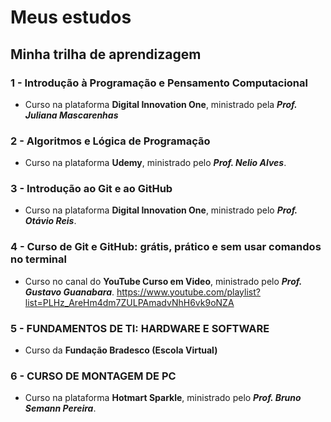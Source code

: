 # Meus estudos

## Minha trilha de aprendizagem

### 1 - Introdução à Programação e Pensamento Computacional

- Curso na plataforma __Digital Innovation One__, ministrado pela *__Prof. Juliana Mascarenhas__*

### 2 - Algoritmos e Lógica de Programação

- Curso na plataforma __Udemy__, ministrado pelo *__Prof. Nelio Alves__*.

### 3 - Introdução ao Git e ao GitHub

- Curso na plataforma __Digital Innovation One__, ministrado pelo *__Prof. Otávio Reis__*.

### 4 - Curso de Git e GitHub: grátis, prático e sem usar comandos no terminal

- Curso no canal do __YouTube Curso em Video__, ministrado pelo *__Prof. Gustavo Guanabara__*.
  https://www.youtube.com/playlist?list=PLHz_AreHm4dm7ZULPAmadvNhH6vk9oNZA

### 5 - FUNDAMENTOS DE TI: HARDWARE E SOFTWARE

- Curso da __Fundação Bradesco (Escola Virtual)__

### 6 - CURSO DE MONTAGEM DE PC

- Curso na plataforma __Hotmart Sparkle__, ministrado pelo __*Prof. Bruno Semann Pereira*__.
